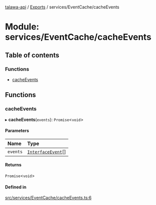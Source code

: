 [talawa-api](../README.md) / [Exports](../modules.md) / services/EventCache/cacheEvents

# Module: services/EventCache/cacheEvents

## Table of contents

### Functions

- [cacheEvents](services_EventCache_cacheEvents.md#cacheevents)

## Functions

### cacheEvents

▸ **cacheEvents**(`events`): `Promise`\<`void`\>

#### Parameters

| Name | Type |
| :------ | :------ |
| `events` | [`InterfaceEvent`](../interfaces/models_Event.InterfaceEvent.md)[] |

#### Returns

`Promise`\<`void`\>

#### Defined in

[src/services/EventCache/cacheEvents.ts:6](https://github.com/PalisadoesFoundation/talawa-api/blob/3a8a11a/src/services/EventCache/cacheEvents.ts#L6)
